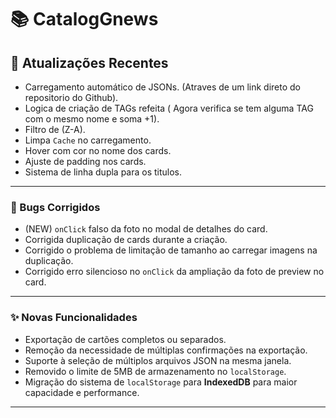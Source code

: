 # 📚 CatalogGnews

## 🚀 Atualizações Recentes

- Carregamento automático de JSONs. (Atraves de um link direto do repositorio do Github).
- Logica de criação de TAGs refeita ( Agora verifica se tem alguma TAG com o mesmo nome e soma +1).
- Filtro de (Z-A).
- Limpa `Cache` no carregamento.
- Hover com cor no nome dos cards.
- Ajuste de padding nos cards.
- Sistema de linha dupla para os titulos.
---

### 🐞 Bugs Corrigidos

- (NEW) `onClick` falso da foto no modal de detalhes do card.
- Corrigida duplicação de cards durante a criação.
- Corrigido o problema de limitação de tamanho ao carregar imagens na duplicação.
- Corrigido erro silencioso no `onClick` da ampliação da foto de preview no card.

---

### ✨ Novas Funcionalidades

- Exportação de cartões completos ou separados.
- Remoção da necessidade de múltiplas confirmações na exportação.
- Suporte à seleção de múltiplos arquivos JSON na mesma janela.
- Removido o limite de 5MB de armazenamento no `localStorage`.
- Migração do sistema de `localStorage` para **IndexedDB** para maior capacidade e performance.

---

